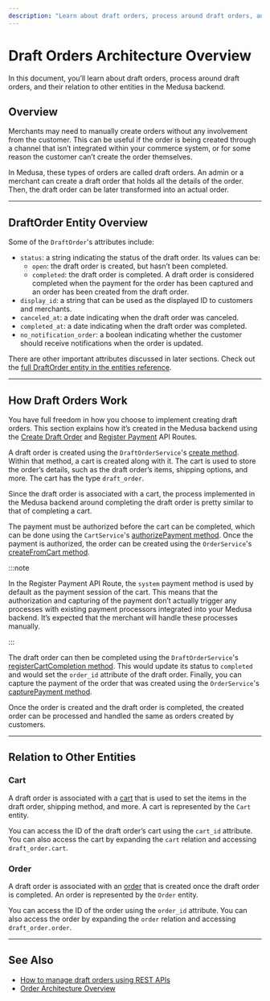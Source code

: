 ```yaml
---
description: "Learn about draft orders, process around draft orders, and their relation to other entities in the Medusa backend."
---
```


# Draft Orders Architecture Overview

In this document, you’ll learn about draft orders, process around draft orders, and their relation to other entities in the Medusa backend.

## Overview

Merchants may need to manually create orders without any involvement from the customer. This can be useful if the order is being created through a channel that isn’t integrated within your commerce system, or for some reason the customer can’t create the order themselves.

In Medusa, these types of orders are called draft orders. An admin or a merchant can create a draft order that holds all the details of the order. Then, the draft order can be later transformed into an actual order.

---

## DraftOrder Entity Overview

Some of the `DraftOrder`'s attributes include:

- `status`: a string indicating the status of the draft order. Its values can be:
  - `open`: the draft order is created, but hasn’t been completed.
  - `completed`: the draft order is completed. A draft order is considered completed when the payment for the order has been captured and an order has been created from the draft order.
- `display_id`: a string that can be used as the displayed ID to customers and merchants.
- `canceled_at`: a date indicating when the draft order was canceled.
- `completed_at`: a date indicating when the draft order was completed.
- `no_notification_order`: a boolean indicating whether the customer should receive notifications when the order is updated.

There are other important attributes discussed in later sections. Check out the [full DraftOrder entity in the entities reference](../../references/entities/classes/DraftOrder.md).

---

## How Draft Orders Work

You have full freedom in how you choose to implement creating draft orders. This section explains how it’s created in the Medusa backend using the [Create Draft Order](https://docs.medusajs.com/api/admin#draft-orders_postdraftorders) and [Register Payment](https://docs.medusajs.com/api/admin#draft-orders_postdraftordersdraftorderregisterpayment) API Routes.

A draft order is created using the `DraftOrderService`'s [create method](../../references/services/classes/DraftOrderService.md#create). Within that method, a cart is created along with it. The cart is used to store the order’s details, such as the draft order’s items, shipping options, and more. The cart has the type `draft_order`.

Since the draft order is associated with a cart, the process implemented in the Medusa backend around completing the draft order is pretty similar to that of completing a cart.

The payment must be authorized before the cart can be completed, which can be done using the `CartService`'s [authorizePayment method](../../references/services/classes/CartService.md#authorizepayment). Once the payment is authorized, the order can be created using the `OrderService`'s [createFromCart method](../../references/services/classes/OrderService.md#createfromcart).

:::note

In the Register Payment API Route, the `system` payment method is used by default as the payment session of the cart. This means that the authorization and capturing of the payment don’t actually trigger any processes with existing payment processors integrated into your Medusa backend. It’s expected that the merchant will handle these processes manually.

:::

The draft order can then be completed using the `DraftOrderService`'s [registerCartCompletion method](../../references/services/classes/DraftOrderService.md#registercartcompletion). This would update its status to `completed` and would set the `order_id` attribute of the draft order. Finally, you can capture the payment of the order that was created using the `OrderService`'s [capturePayment method](../../references/services/classes/OrderService.md#capturepayment).

Once the order is created and the draft order is completed, the created order can be processed and handled the same as orders created by customers.

---

## Relation to Other Entities

### Cart

A draft order is associated with a [cart](../carts-and-checkout/cart.md) that is used to set the items in the draft order, shipping method, and more. A cart is represented by the `Cart` entity.

You can access the ID of the draft order’s cart using the `cart_id` attribute. You can also access the cart by expanding the `cart` relation and accessing `draft_order.cart`.

### Order

A draft order is associated with an [order](./orders.md) that is created once the draft order is completed. An order is represented by the `Order` entity.

You can access the ID of the order using the `order_id` attribute. You can also access the order by expanding the `order` relation and accessing `draft_order.order`.

---

## See Also

- [How to manage draft orders using REST APIs](./admin/manage-draft-orders.mdx)
- [Order Architecture Overview](./orders.md)

